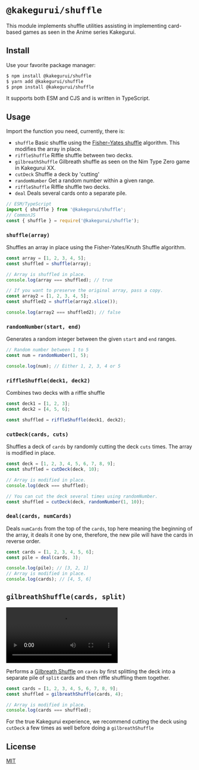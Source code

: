 # `@kakegurui/shuffle`
This module implements shuffle utilities assisting in implementing card-based games as seen in the Anime series Kakegurui.

## Install

Use your favorite package manager:

```sh
$ npm install @kakegurui/shuffle
$ yarn add @kakegurui/shuffle
$ pnpm install @kakegurui/shuffle
```

It supports both ESM and CJS and is written in TypeScript.

## Usage

Import the function you need, currently, there is:

- `shuffle` Basic shuffle using the [Fisher–Yates shuffle](https://en.wikipedia.org/wiki/Fisher%E2%80%93Yates_shuffle) algorithm. This modifies the array in place.
- `riffleShuffle` Riffle shuffle between two decks.
- `gilbreathShuffle` Gilbreath shuffle as seen on the Nim Type Zero game in Kakegurui XX.
- `cutDeck` Shuffle a deck by 'cutting'
- `randomNumber` Get a random number within a given range.
- `riffleShuffle` Riffle shuffle two decks.
- `deal` Deals several cards onto a separate pile.

```ts
// ESM/TypeScript
import { shuffle } from '@kakegurui/shuffle';
// CommonJS
const { shuffle } = require('@kakegurui/shuffle');
```

### `shuffle(array)`

Shuffles an array in place using the Fisher-Yates/Knuth Shuffle algorithm.

```ts
const array = [1, 2, 3, 4, 5];
const shuffled = shuffle(array);

// Array is shuffled in place.
console.log(array === shuffled); // true

// If you want to preserve the original array, pass a copy.
const array2 = [1, 2, 3, 4, 5];
const shuffled2 = shuffle(array2.slice());

console.log(array2 === shuffled2); // false
```

### `randomNumber(start, end)`

Generates a random integer between the given `start` and `end` ranges.

```ts
// Random number between 1 to 5
const num = randomNumber(1, 5);

console.log(num); // Either 1, 2, 3, 4 or 5
```

### `riffleShuffle(deck1, deck2)`

Combines two decks with a riffle shuffle

```ts
const deck1 = [1, 2, 3];
const deck2 = [4, 5, 6];

const shuffled = riffleShuffle(deck1, deck2);
```

### `cutDeck(cards, cuts)`

Shuffles a deck of `cards` by randomly cutting the deck `cuts` times. The array is modified in place.

```ts
const deck = [1, 2, 3, 4, 5, 6, 7, 8, 9];
const shuffled = cutDeck(deck, 10);

// Array is modified in place.
console.log(deck === shuffled);

// You can cut the deck several times using randomNumber.
const shuffled = cutDeck(deck, randomNumber(1, 10));
```

### `deal(cards, numCards)`

Deals `numCards` from the top of the `cards`, top here meaning the beginning of the array, it deals it one by one, therefore, the new pile will have the cards in reverse order.

```ts
const cards = [1, 2, 3, 4, 5, 6];
const pile = deal(cards, 3);

console.log(pile); // [3, 2, 1]
// Array is modified in place.
console.log(cards); // [4, 5, 6]
```

## `gilbreathShuffle(cards, split)`

<video src="https://github.com/kakegurui-club/shuffle/assets/31079629/66f2e100-26d3-4355-8749-a68c5a09c322"></video>

Performs a [Gilbreath Shuffle](https://en.wikipedia.org/wiki/Gilbreath_shuffle) on `cards` by first splitting the deck into a separate pile of `split` cards and then riffle shuffling them together.

```ts
const cards = [1, 2, 3, 4, 5, 6, 7, 8, 9];
const shuffled = gilbreathShuffle(cards, 4);

// Array is modified in place.
console.log(cards === shuffled);
```

For the true Kakegurui experience, we recommend cutting the deck using `cutDeck` a few times as well before doing a `gilbreathShuffle`

## License
[MIT](LICENSE)
